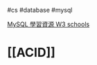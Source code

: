 #cs #database #mysql

[MySQL 學習資源 W3 schools](https://www.w3schools.com/mysql/mysql_rdbms.asp)

# [[ACID]]

